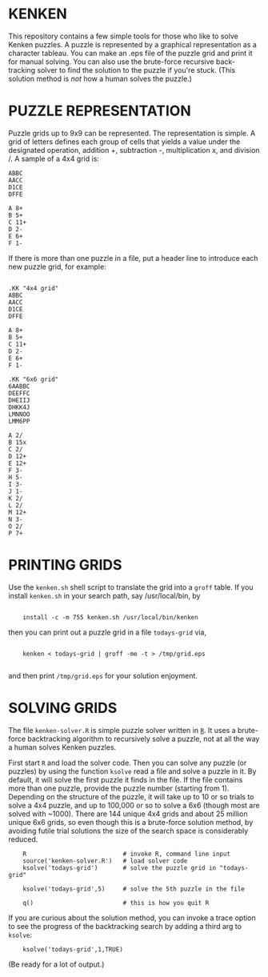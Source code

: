 KENKEN
======

This repository contains a few simple tools for those who like to solve Kenken
puzzles.  A puzzle is represented by a graphical representation as a character
tableau.  You can make an .eps file of the puzzle grid and print it for manual
solving.  You can also use the brute-force recursive back-tracking solver to
find the solution to the puzzle if you're stuck.  (This solution method is
*not* how a human solves the puzzle.)

PUZZLE REPRESENTATION
=====================

Puzzle grids up to 9x9 can be represented.  The representation is simple.
A grid of letters defines each group of cells that yields a value under the
designated operation, addition +, subtraction -, multiplication x, and
division /.  A sample of a 4x4 grid is:

```
ABBC
AACC
D1CE
DFFE

A 8+
B 5+
C 11+
D 2-
E 6+
F 1-
```

If there is more than one puzzle in a file, put a header line to introduce
each new puzzle grid, for example:
```

.KK "4x4 grid"
ABBC
AACC
D1CE
DFFE

A 8+
B 5+
C 11+
D 2-
E 6+
F 1-

.KK "6x6 grid"
6AABBC
DEEFFC
DHEIIJ
DHKK4J
LMNNOO
LMM6PP

A 2/
B 15x
C 2/
D 12+
E 12+
F 3-
H 5-
I 3-
J 1-
K 2/
L 2/
M 12+
N 3-
O 2/
P 7+
```

PRINTING GRIDS
==============

Use the `kenken.sh` shell script to translate the grid into a `groff` table.
If you install `kenken.sh` in your search path, say /usr/local/bin, by
```

    install -c -m 755 kenken.sh /usr/local/bin/kenken

```
then you can print out a puzzle grid in a file `todays-grid` via,
```

    kenken < todays-grid | groff -me -t > /tmp/grid.eps


```
and then print `/tmp/grid.eps` for your solution enjoyment.

SOLVING GRIDS
=============

The file `kenken-solver.R` is simple puzzle solver written in
[`R`](https://cran.r-project.org).  It uses a brute-force backtracking algorithm
to recursively solve a puzzle, not at all the way a human solves Kenken puzzles.

First start `R` and load the solver code.  Then you can solve any puzzle (or
puzzles) by using the function `ksolve` read a file and solve a puzzle in it.
By default, it will solve the first puzzle it finds in the file.  If the file
contains more than one puzzle, provide the puzzle number (starting from 1).
Depending on the structure of the puzzle, it will take up to 10 or so trials to
solve a 4x4 puzzle, and up to 100,000 or so to solve a 6x6 (though most are
solved with ~1000).  There are 144 unique 4x4 grids and about 25 million unique
6x6 grids, so even though this is a brute-force solution method, by avoiding
futile trial solutions the size of the search space is considerably reduced.
```
    R                           # invoke R, command line input
    source('kenken-solver.R')   # load solver code
    ksolve('todays-grid')       # solve the puzzle grid in "todays-grid"

    ksolve('todays-grid',5)     # solve the 5th puzzle in the file

    q()                         # this is how you quit R
```

If you are curious about the solution method, you can invoke a trace option to
see the progress of the backtracking search by adding a third arg to `ksolve`:

```
    ksolve('todays-grid',1,TRUE)
```
(Be ready for a lot of output.)
